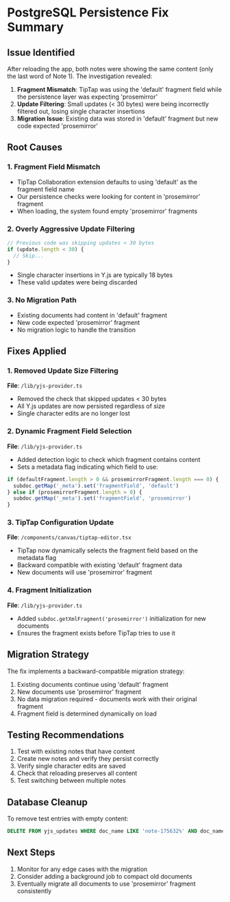 # PostgreSQL Persistence Fix Summary

## Issue Identified
After reloading the app, both notes were showing the same content (only the last word of Note 1). The investigation revealed:

1. **Fragment Mismatch**: TipTap was using the 'default' fragment field while the persistence layer was expecting 'prosemirror'
2. **Update Filtering**: Small updates (< 30 bytes) were being incorrectly filtered out, losing single character insertions
3. **Migration Issue**: Existing data was stored in 'default' fragment but new code expected 'prosemirror'

## Root Causes

### 1. Fragment Field Mismatch
- TipTap Collaboration extension defaults to using 'default' as the fragment field name
- Our persistence checks were looking for content in 'prosemirror' fragment
- When loading, the system found empty 'prosemirror' fragments

### 2. Overly Aggressive Update Filtering
```typescript
// Previous code was skipping updates < 30 bytes
if (update.length < 30) {
  // Skip...
}
```
- Single character insertions in Y.js are typically 18 bytes
- These valid updates were being discarded

### 3. No Migration Path
- Existing documents had content in 'default' fragment
- New code expected 'prosemirror' fragment
- No migration logic to handle the transition

## Fixes Applied

### 1. Removed Update Size Filtering
**File**: `/lib/yjs-provider.ts`
- Removed the check that skipped updates < 30 bytes
- All Y.js updates are now persisted regardless of size
- Single character edits are no longer lost

### 2. Dynamic Fragment Field Selection
**File**: `/lib/yjs-provider.ts`
- Added detection logic to check which fragment contains content
- Sets a metadata flag indicating which field to use:
```typescript
if (defaultFragment.length > 0 && prosemirrorFragment.length === 0) {
  subdoc.getMap('_meta').set('fragmentField', 'default')
} else if (prosemirrorFragment.length > 0) {
  subdoc.getMap('_meta').set('fragmentField', 'prosemirror')
}
```

### 3. TipTap Configuration Update
**File**: `/components/canvas/tiptap-editor.tsx`
- TipTap now dynamically selects the fragment field based on the metadata flag
- Backward compatible with existing 'default' fragment data
- New documents will use 'prosemirror' fragment

### 4. Fragment Initialization
**File**: `/lib/yjs-provider.ts`
- Added `subdoc.getXmlFragment('prosemirror')` initialization for new documents
- Ensures the fragment exists before TipTap tries to use it

## Migration Strategy
The fix implements a backward-compatible migration strategy:
1. Existing documents continue using 'default' fragment
2. New documents use 'prosemirror' fragment
3. No data migration required - documents work with their original fragment
4. Fragment field is determined dynamically on load

## Testing Recommendations
1. Test with existing notes that have content
2. Create new notes and verify they persist correctly
3. Verify single character edits are saved
4. Check that reloading preserves all content
5. Test switching between multiple notes

## Database Cleanup
To remove test entries with empty content:
```sql
DELETE FROM yjs_updates WHERE doc_name LIKE 'note-175632%' AND doc_name LIKE '%-panel-%';
```

## Next Steps
1. Monitor for any edge cases with the migration
2. Consider adding a background job to compact old documents
3. Eventually migrate all documents to use 'prosemirror' fragment consistently